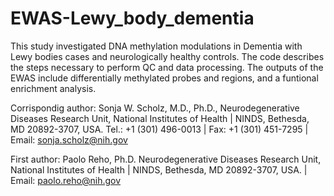 # EWAS-Lewy_body_dementia

This study investigated DNA methylation modulations in Dementia with Lewy bodies cases and neurologically healthy controls.
The code describes the steps necessary to perform QC and data processing.
The outputs of the EWAS include differentially methylated probes and regions, and a funtional enrichment analysis.

Corrispondig author: Sonja W. Scholz, M.D., Ph.D., Neurodegenerative Diseases Research Unit, National Institutes of Health | NINDS, Bethesda, MD 20892-3707, USA. Tel.: +1 (301) 496-0013 | Fax: +1 (301) 451-7295 | Email: sonja.scholz@nih.gov

First author: Paolo Reho, Ph.D. Neurodegenerative Diseases Research Unit, National Institutes of Health | NINDS, Bethesda, MD 20892-3707, USA. | Email: paolo.reho@nih.gov
